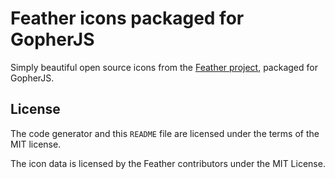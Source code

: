 # Feather icons packaged for GopherJS

Simply beautiful open source icons from the [Feather project](https://github.com/feathericons/feather), packaged for GopherJS.

## License

The code generator and this `README` file are licensed under the terms of the MIT license.

The icon data is licensed by the Feather contributors under the MIT License.
